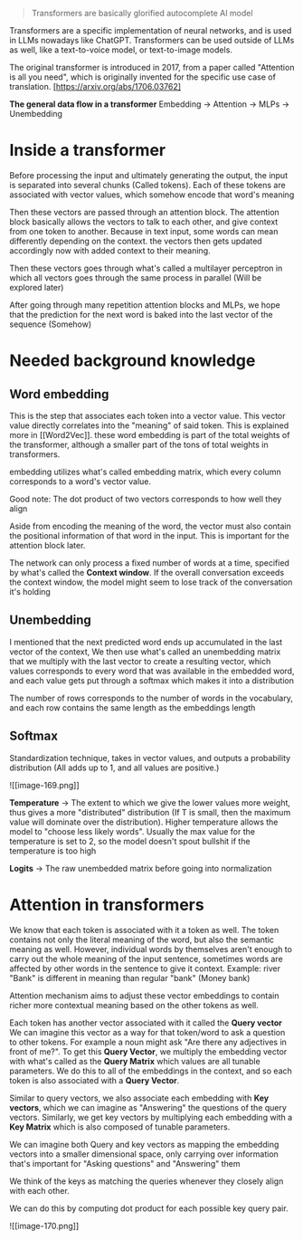 > Transformers are basically glorified autocomplete AI model

Transformers are a specific implementation of neural networks, and is used in LLMs nowadays like ChatGPT.
Transformers can be used outside of LLMs as well, like a text-to-voice model, or text-to-image models.

The original transformer is introduced in 2017, from a paper called "Attention is all you need", which is originally invented for the specific use case of translation.
[https://arxiv.org/abs/1706.03762]

**The general data flow in a transformer**
Embedding -> Attention -> MLPs -> Unembedding

# Inside a transformer

Before processing the input and ultimately generating the output, the input is separated into several chunks (Called tokens).
Each of these tokens are associated with vector values, which somehow encode that word's meaning

Then these vectors are passed through an attention block. The attention block basically allows the vectors to talk to each other, and give context from one token to another. Because in text input, some words can mean differently depending on the context. the vectors then gets updated accordingly now with added context to their meaning.

Then these vectors goes through what's called a multilayer perceptron in which all vectors goes through the same process in parallel (Will be explored later)

After going through many repetition attention blocks and MLPs, we hope that the prediction for the next word is baked into the last vector of the sequence (Somehow)

# Needed background knowledge

## Word embedding

This is the step that associates each token into a vector value. This vector value directly correlates into the "meaning" of said token. This is explained more in [[Word2Vec]].
these word embedding is part of the total weights of the transformer, although a smaller part of the tons of total weights in transformers.

embedding utilizes what's called embedding matrix, which every column corresponds to a word's vector value.

Good note:
The dot product of two vectors corresponds to how well they align

Aside from encoding the meaning of the word, the vector must also contain the positional information of that word in the input. This is important for the attention block later.

The network can only process a fixed number of words at a time, specified by what's called the **Context window**. If the overall conversation exceeds the context window, the model might seem to lose track of the conversation it's holding

## Unembedding

I mentioned that the next predicted word ends up accumulated in the last vector of the context, We then use what's called an unembedding matrix that we multiply with the last vector to create a resulting vector, which values corresponds to every word that was available in the embedded word, and each value gets put through a softmax which makes it into a distribution 

The number of rows corresponds to the number of words in the vocabulary, and each row contains the same length as the embeddings length


## Softmax

Standardization technique, takes in vector values, and outputs a probability distribution (All adds up to 1, and all values are positive.)

![[image-169.png]]


**Temperature** -> The extent to which we give the lower values more weight, thus gives a more "distributed" distribution (If T is small, then the maximum value will dominate over the distribution). Higher temperature allows the model to "choose less likely words". Usually the max value for the temperature is set to 2, so the model doesn't spout bullshit if the temperature is too high

**Logits** -> The raw unembedded matrix before going into normalization


# Attention in transformers

We know that each token is associated with it a token as well. The token contains not only the literal meaning of the word, but also the semantic meaning as well. However, individual words by themselves aren't enough to carry out the whole meaning of the input sentence, sometimes words are affected by other words in the sentence to give it context.
Example: river "Bank" is different in meaning than regular "bank" (Money bank)

Attention mechanism aims to adjust these vector embeddings to contain richer more contextual meaning based on the other tokens as well.

Each token has another vector associated with it called the **Query vector** We can imagine this vector as a way for that token/word to ask a question to other tokens. For example a noun might ask "Are there any adjectives in front of me?".
To get this **Query Vector**, we multiply the embedding vector with what's called as the **Query Matrix** which values are all tunable parameters. 
We do this to all of the embeddings in the context, and so each token is also associated with a **Query Vector**.

Similar to query vectors, we also associate each embedding with **Key vectors**, which we can imagine as "Answering" the questions of the query vectors. Similarly, we get key vectors by multiplying each embedding with a **Key Matrix** which is also composed of tunable parameters.

We can imagine both Query and key vectors as mapping the embedding vectors into a smaller dimensional space, only carrying over information that's important for "Asking questions" and "Answering" them

We think of the keys as matching the queries whenever they closely align with each other.

We can do this by computing dot product for each possible key query pair.


![[image-170.png]]



